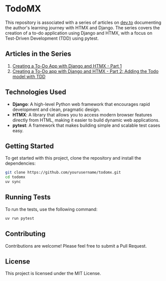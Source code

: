 # TodoMX

This repository is associated with a series of articles on [dev.to](https://dev.to/rodbv/creating-a-to-do-app-with-django-and-htmx-part-1-583p) documenting the author's learning journey with HTMX and Django. The series covers the creation of a to-do application using Django and HTMX, with a focus on Test-Driven Development (TDD) using pytest.

## Articles in the Series

1. [Creating a To-Do App with Django and HTMX - Part 1](https://dev.to/rodbv/creating-a-to-do-app-with-django-and-htmx-part-1-583p)
2. [Creating a To-Do app with Django and HTMX - Part 2: Adding the Todo model with TDD](https://dev.to/rodbv/creating-a-to-do-app-with-django-and-htmx-part-2-adding-the-todo-model-with-tdd-1oa2)

## Technologies Used

- **Django**: A high-level Python web framework that encourages rapid development and clean, pragmatic design.
- **HTMX**: A library that allows you to access modern browser features directly from HTML, making it easier to build dynamic web applications.
- **pytest**: A framework that makes building simple and scalable test cases easy.

## Getting Started

To get started with this project, clone the repository and install the dependencies:

```sh
git clone https://github.com/yourusername/todomx.git
cd todomx
uv sync
```

## Running Tests

To run the tests, use the following command:

```sh
uv run pytest
```

## Contributing

Contributions are welcome! Please feel free to submit a Pull Request.

## License

This project is licensed under the MIT License.


